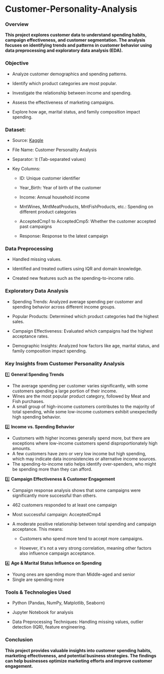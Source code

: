 # Customer-Personality-Analysis
### Overview

**This project explores customer data to understand spending habits, campaign effectiveness, and customer segmentation. The analysis focuses on identifying trends and patterns in customer behavior using data preprocessing and exploratory data analysis (EDA).**

### Objective

- Analyze customer demographics and spending patterns.

- Identify which product categories are most popular.

- Investigate the relationship between income and spending.

- Assess the effectiveness of marketing campaigns.

- Explore how age, marital status, and family composition impact spending.

### Dataset:
- Source: [Kaggle](https://www.kaggle.com/datasets/imakash3011/customer-personality-analysis)
- File Name: Customer Personality Analysis

- Separator: \t (Tab-separated values)

- Key Columns:

  - ID: Unique customer identifier

  - Year_Birth: Year of birth of the customer

  - Income: Annual household income

  - MntWines, MntMeatProducts, MntFishProducts, etc.: Spending on different product categories

  - AcceptedCmp1 to AcceptedCmp5: Whether the customer accepted past campaigns

  - Response: Response to the latest campaign

 ### Data Preprocessing

- Handled missing values.

- Identified and treated outliers using IQR and domain knowledge.

- Created new features such as the spending-to-income ratio.

### Exploratory Data Analysis

- Spending Trends: Analyzed average spending per customer and spending behavior across different income groups.

- Popular Products: Determined which product categories had the highest sales.

- Campaign Effectiveness: Evaluated which campaigns had the highest acceptance rates.

- Demographic Insights: Analyzed how factors like age, marital status, and family composition impact spending.

### Key Insights from Customer Personality Analysis

1️⃣ **General Spending Trends**
- The average spending per customer varies significantly, with some customers spending a large portion of their income.
- Wines are the most popular product category, followed by Meat and Fish purchases.
- A small group of high-income customers contributes to the majority of total spending, while some low-income customers exhibit unexpectedly high spending behavior.

2️⃣ **Income vs. Spending Behavior**
- Customers with higher incomes generally spend more, but there are exceptions where low-income customers spend disproportionately high amounts.
- A few customers have zero or very low income but high spending, which may indicate data inconsistencies or alternative income sources.
- The spending-to-income ratio helps identify over-spenders, who might be spending more than they can afford.

3️⃣ **Campaign Effectiveness & Customer Engagement**
- Campaign response analysis shows that some campaigns were significantly more successful than others.
- 462 customers responded to at least one campaign
- Most successful campaign: AcceptedCmp4
- A moderate positive relationship between total spending and campaign acceptance. This means:

    - Customers who spend more tend to accept more campaigns.

    - However, it's not a very strong correlation, meaning other factors also influence campaign acceptance.

4️⃣ **Age & Marital Status Influence on Spending**
- Young ones are spending more than Middle-aged and senior
- Single are spending more

### Tools & Technologies Used

- Python (Pandas, NumPy, Matplotlib, Seaborn)

- Jupyter Notebook for analysis

- Data Preprocessing Techniques: Handling missing values, outlier detection (IQR), feature engineering.

### Conclusion

**This project provides valuable insights into customer spending habits, marketing effectiveness, and potential business strategies. The findings can help businesses optimize marketing efforts and improve customer engagement.**
